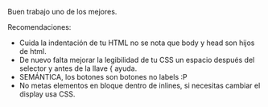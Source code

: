 Buen trabajo uno de los mejores.

Recomendaciones:

- Cuida la indentación de tu HTML no se nota que body y head son hijos de html.
- De nuevo falta mejorar la legibilidad de tu CSS un espacio después del selector y antes de la llave { ayuda.
- SEMÁNTICA, los botones son botones no labels :P
- No metas elementos en bloque dentro de inlines, si necesitas cambiar el display usa CSS.
